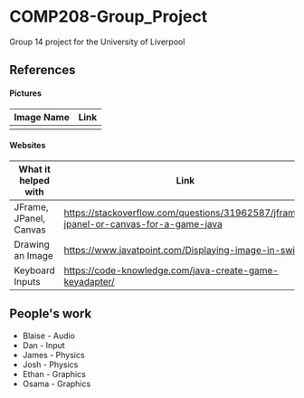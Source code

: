 # COMP208-Group_Project
Group 14 project for the University of Liverpool

## References
#### Pictures
| Image Name | Link |
|------------|------|
|            |      |
#### Websites
| What it helped with    | Link                                                                                 |
|------------------------|--------------------------------------------------------------------------------------|
| JFrame, JPanel, Canvas | https://stackoverflow.com/questions/31962587/jframe-jpanel-or-canvas-for-a-game-java |
| Drawing an Image       | https://www.javatpoint.com/Displaying-image-in-swing                                 |
| Keyboard Inputs        | https://code-knowledge.com/java-create-game-keyadapter/                              |

## People's work
- Blaise - Audio
- Dan - Input
- James - Physics
- Josh - Physics
- Ethan - Graphics
- Osama - Graphics
